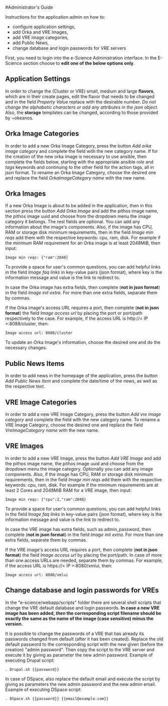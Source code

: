 #Administrator's Guide

Instructions for the application admin on how to:

* configure application settings, 
* add Orka and VRE Images, 
* add VRE image categories, 
* add Public News, 
* change database and login passwords for VRE servers

First, you need to login into the e-Science Administration interface. In the E-Science section choose to **edit one of the below options only**.

## Application Settings

In order to change the (Cluster or VRE) small, medium and large **flavors**, which are in their create pages, edit the flavor that needs to be changed and in the field *Property Value* replace with the desirable number. 
*Do not change the alphabetic characters or add any attributes in the json object.*
Also, the **storage** templates can be changed, according to those provided by ~okeanos.

## Orka Image Categories

In order to add a new Orka Image Category, press the button *Add orka image category* and complete the field with the new category name. If for the creation of the new orka image is necessary to use ansible, then complete the fields below, starting with the appropriate ansible *role* and *tags* keywords and continuing to the other field for the action tags, all in json format. To rename an Orka Image Category, choose the desired one and replace the field *OrkaImageCategory name* with the new name.

## Orka Images

If a new Orka Image is about to be added in the application, then in this section press the button *Add Orka Image* and add the pithos image name, the pithos image uuid and choose from the dropdown menu the image category it belongs. The rest fields are optional. You can add any information about the image's components. Also, if the image has CPU, RAM or storage disk minimum requirements, then in the field *Image min reqs* add them with the respective keywords: cpu, ram, disk.
For example if the minimum RAM requirement for an Orka image is at least 2048MiB, then input:

	Image min reqs: {"ram":2048}

To provide a space for user's common questions, you can add helpful links in the field *Image faq links* in key-value pairs (json format), where key is the information message and value is the link to redirect to.

In case the Orka image has extra fields, then complete (**not in json format**) in the field *Image init extra*. For more than one extra fields, separate them by commas.

If the Orka image's access URL requires a port, then complete (**not in json format**) the field *Image access url* by placing the port or port/path respectively to the case.
For example, if the access URL is http://< IP >:8088/cluster, then:

	Image access url: 8088/cluster

To update an Orka Image's information, choose the desired one and do the necessary changes.

## Public News Items

In order to add news in the homepage of the application, press the button *Add Public News Item* and complete the date/time of the news, as well as the respective text.

## VRE Image Categories

In order to add a new VRE Image Category, press the button *Add vre image category* and complete the field with the new category name. To rename a VRE Image Category, choose the desired one and replace the field *VreImageCategory name* with the new name.

## VRE Images

In order to add a new VRE Image, press the button *Add VRE Image* and add the pithos image name, the pithos image uuid and choose from the dropdown menu the image category. Optionally you can add any image components. 
Also, if the image has CPU, RAM or storage disk minimum requirements, then in the field *Image min reqs* add them with the respective keywords: cpu, ram, disk.
For example if the minimum requirements are at least 2 Cores and 2048MiB RAM for a VRE image, then input:

	Image min reqs: {"cpu":2,"ram":2048}
	
To provide a space for user's common questions, you can add helpful links in the field *Image faq links* in key-value pairs (json format), where key is the information message and value is the link to redirect to.

In case the VRE image has extra fields, such as admin_password, then complete (**not in json format**) in the field *Image init extra*. For more than one extra fields, separate them by commas.

If the VRE image's access URL requires a port, then complete (**not in json format**) the field *Image access url* by placing the port/path. In case of more than one access URLs are needed, separate them by commas.
For example, if the access URL is https://< IP >:8080/xmlui, then:

	Image access url: 8080/xmlui

## Change database and login passwords for VREs

In the "e-science/webapp/scripts" folder there are several shell scripts that change the VRE default database and login passwords. 
**In case a new VRE image has been added, then the corresponding script filename should be exactly the same as the name of the image (case sensitive) minus the version.**

It is possible to change the passwords of a VRE that has already its passwords changed from default (after it has been created). Replace the old default password to the corresponding script with the new given (before the creation) "admin password". Then copy the script to the VRE server and execute it by giving as parameter the new admin password. 
Example of executing Drupal script:

	. Drupal.sh {{password}}

In case of DSpace, also replace the default email and execute the script by giving as parameters the new admin password and the new admin email. 
Example of executing DSpace script:

	. DSpace.sh {{password}} {{email@example.com}}